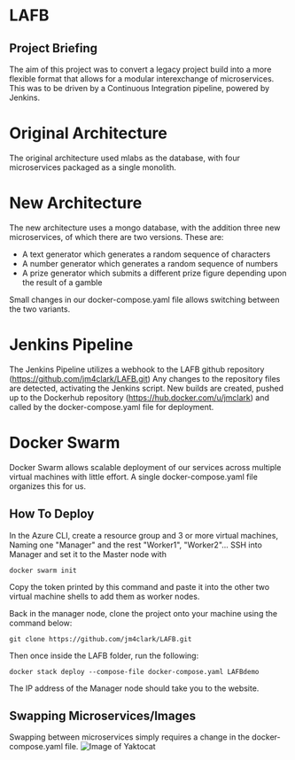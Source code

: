 # LAFB

## Project Briefing
The aim of this project was to convert a legacy project build into a more flexible format that allows for a modular interexchange of microservices. This was to be driven by a Continuous Integration pipeline, powered by Jenkins.

# Original Architecture
The original architecture used mlabs as the database, with four microservices packaged as a single monolith.

# New Architecture
The new architecture uses a mongo database, with the addition three new microservices, of which there are two versions. These are:
* A text generator which generates a random sequence of characters
* A number generator which generates a random sequence of numbers
* A prize generator which submits a different prize figure depending upon the result of a gamble

Small changes in our docker-compose.yaml file allows switching between the two variants.

# Jenkins Pipeline
The Jenkins Pipeline utilizes a webhook to the LAFB github repository (https://github.com/jm4clark/LAFB.git)
Any changes to the repository files are detected, activating the Jenkins script.
New builds are created, pushed up to the Dockerhub repository (https://hub.docker.com/u/jmclark) and called by the docker-compose.yaml file for deployment.

# Docker Swarm
Docker Swarm allows scalable deployment of our services across multiple virtual machines with little effort. A single docker-compose.yaml file organizes this for us.


## How To Deploy
In the Azure CLI, create a resource group and 3 or more virtual machines, Naming one "Manager" and the rest "Worker1", "Worker2"...
SSH into Manager and set it to the Master node with
```
docker swarm init
```
Copy the token printed by this command and paste it into the other two virtual machine shells to add them as worker nodes.

Back in the manager node, clone the project onto your machine using the command below:
```
git clone https://github.com/jm4clark/LAFB.git
```
Then once inside the LAFB folder, run the following:
```
docker stack deploy --compose-file docker-compose.yaml LAFBdemo
```
The IP address of the Manager node should take you to the website.

## Swapping Microservices/Images
Swapping between microservices simply requires a change in the docker-compose.yaml file.
![Image of Yaktocat](https://octodex.github.com/images/yaktocat.png)

